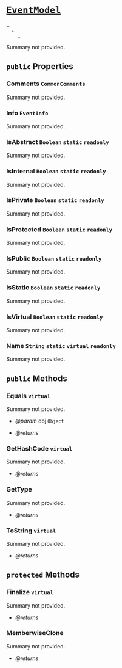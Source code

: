# <code><a href="EventModel.md">EventModel</a></code>

```
ட 
  ட 
    ட 
```

Summary not provided.

## `public` Properties

### Comments <code><span title="undefined">CommonComments</span></code>

Summary not provided.

### Info <code><span title="undefined">EventInfo</span></code>

Summary not provided.

### IsAbstract <code><span title="undefined">Boolean</span></code> `static` `readonly`

Summary not provided.

### IsInternal <code><span title="undefined">Boolean</span></code> `static` `readonly`

Summary not provided.

### IsPrivate <code><span title="undefined">Boolean</span></code> `static` `readonly`

Summary not provided.

### IsProtected <code><span title="undefined">Boolean</span></code> `static` `readonly`

Summary not provided.

### IsPublic <code><span title="undefined">Boolean</span></code> `static` `readonly`

Summary not provided.

### IsStatic <code><span title="undefined">Boolean</span></code> `static` `readonly`

Summary not provided.

### IsVirtual <code><span title="undefined">Boolean</span></code> `static` `readonly`

Summary not provided.

### Name <code><span title="undefined">String</span></code> `static` `virtual` `readonly`

Summary not provided.



## `public` Methods

### Equals `virtual`

Summary not provided.

- *@param* obj <code><span title="undefined">Object</span></code>

- *@returns* 

### GetHashCode `virtual`

Summary not provided.

- *@returns* 

### GetType

Summary not provided.

- *@returns* 

### ToString `virtual`

Summary not provided.

- *@returns* 

## `protected` Methods

### Finalize `virtual`

Summary not provided.

- *@returns* 

### MemberwiseClone

Summary not provided.

- *@returns* 